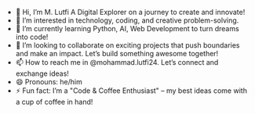 - 👋 Hi, I’m M. Lutfi A Digital Explorer on a journey to create and innovate!
- 👀 I’m interested in technology, coding, and creative problem-solving.
- 🌱 I’m currently learning Python, AI, Web Development to turn dreams into code!
- 💞️ I’m looking to collaborate on exciting projects that push boundaries and make an impact. Let’s build something awesome together!
- 📫 How to reach me in @mohammad.lutfi24. Let’s connect and exchange ideas!
- 😄 Pronouns: he/him
- ⚡ Fun fact: I’m a "Code & Coffee Enthusiast" – my best ideas come with a cup of coffee in hand!


<!---
Fhiieee/Fhiieee is a ✨ special ✨ repository because its `README.md` (this file) appears on your GitHub profile.
You can click the Preview link to take a look at your changes.
--->
